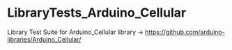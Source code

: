 # LibraryTests_Arduino_Cellular
Library Test Suite for Arduino_Cellular library -> https://github.com/arduino-libraries/Arduino_Cellular/

